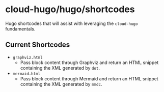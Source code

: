 # cloud-hugo/hugo/shortcodes

Hugo shortcodes that will assist with leveraging the `cloud-hugo` fundamentals.

## Current Shortcodes

* `graphviz.html`
  * Pass block content through Graphviz and return an HTML snippet containing the XML generated by `dot`.
* `mermaid.html`
  * Pass block content through Mermaid and return an HTML snippet containing the XML generated by `mmdc`.
